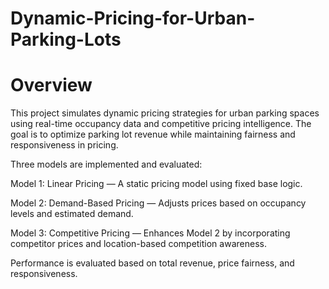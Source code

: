 # Dynamic-Pricing-for-Urban-Parking-Lots
# Overview
This project simulates dynamic pricing strategies for urban parking spaces using real-time occupancy data and competitive pricing intelligence. The goal is to optimize parking lot revenue while maintaining fairness and responsiveness in pricing.

Three models are implemented and evaluated:

Model 1: Linear Pricing — A static pricing model using fixed base logic.

Model 2: Demand-Based Pricing — Adjusts prices based on occupancy levels and estimated demand.

Model 3: Competitive Pricing — Enhances Model 2 by incorporating competitor prices and location-based competition awareness.

Performance is evaluated based on total revenue, price fairness, and responsiveness.

